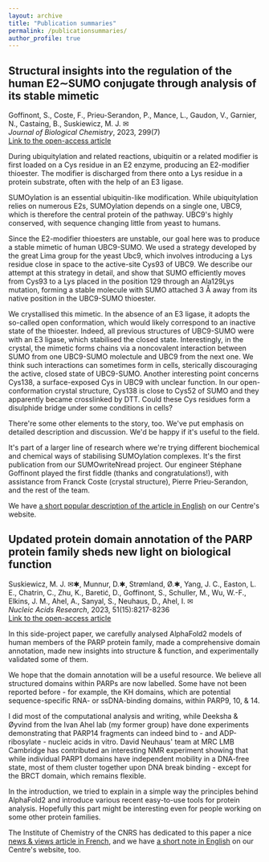 ```yaml
---
layout: archive
title: "Publication summaries"
permalink: /publicationsummaries/
author_profile: true
---
```



Structural insights into the regulation of the human E2∼SUMO conjugate through analysis of its stable mimetic
------
Goffinont, S., Coste, F., Prieu-Serandon, P., Mance, L., Gaudon, V., Garnier, N., Castaing, B., Suskiewicz, M. J. ✉<br />
*Journal of Biological Chemistry*, 2023, 299(7)<br />
<a href="https://www.jbc.org/article/S0021-9258(23)01898-7/fulltext">Link to the open-access article</a>

During ubiquitylation and related reactions, ubiquitin or a related modifier is first loaded on a Cys residue in an E2 enzyme, producing an E2-modifier thioester. The modifier is discharged from there onto a Lys residue in a protein substrate, often with the help of an E3 ligase.

SUMOylation is an essential ubiquitin-like modification. While ubiquitylation relies on numerous E2s, SUMOylation depends on a single one, UBC9, which is therefore the central protein of the pathway. UBC9's highly conserved, with sequence changing little from yeast to humans.

Since the E2-modifier thioesters are unstable, our goal here was to produce a stable mimetic of human UBC9-SUMO. We used a strategy developed by the great Lima group for the yeast Ubc9, which involves introducing a Lys residue close in space to the active-site Cys93 of UBC9. We describe our attempt at this strategy in detail, and show that SUMO efficiently moves from Cys93 to a Lys placed in the position 129 through an Ala129Lys mutation, forming a stable molecule with SUMO attached 3 Å away from its native position in the UBC9-SUMO thioester.

We crystallised this mimetic. In the absence of an E3 ligase, it adopts the so-called open conformation, which would likely correspond to an inactive state of the thioester. Indeed, all previous structures of UBC9-SUMO were with an E3 ligase, which stabilised the closed state. Interestingly, in the crystal, the mimetic forms chains via a noncovalent interaction between SUMO from one UBC9-SUMO molectule and UBC9 from the next one. We think such interactions can sometimes form in cells, sterically discouraging the active, closed state of UBC9-SUMO. Another interesting point concerns Cys138, a surface-exposed Cys in UBC9 with unclear function. In our open-conformation crystal structure, Cys138 is close to Cys52 of SUMO and they apparently became crosslinked by DTT. Could these Cys residues form a disulphide bridge under some conditions in cells?

There're some other elements to the story, too. We've put emphasis on detailed description and discussion. We'd be happy if it's useful to the field.

It's part of a larger line of research where we're trying different biochemical and chemical ways of stabilising SUMOylation complexes. It's the first publication from our SUMOwriteNread project. Our engineer Stéphane Goffinont played the first fiddle (thanks and congratulations!), with assistance from Franck Coste (crystal structure), Pierre Prieu-Serandon, and the rest of the team.

We have <a href="http://cbm.cnrs-orleans.fr/en/actualite/structural-insights-into-the-sumoylation-reaction-2/">a short popular description of the article in English</a> on our Centre's website.

Updated protein domain annotation of the PARP protein family sheds new light on biological function
------
Suskiewicz, M. J. ✉✱, Munnur, D.✱, Strømland, Ø.✱, Yang, J. C., Easton, L. E., Chatrin, C., Zhu, K., Baretić, D., Goffinont, S., Schuller, M., Wu, W.-F., Elkins, J. M., Ahel, A., Sanyal, S., Neuhaus, D., Ahel, I. ✉<br />
*Nucleic Acids Research*, 2023, 51(15):8217-8236<br />
<a href="https://academic.oup.com/nar/article/51/15/8217/7199335">Link to the open-access article</a>

In this side-project paper, we carefully analysed AlphaFold2 models of human members of the PARP protein family, made a comprehensive domain annotation, made new insights into structure & function, and experimentally validated some of them.

We hope that the domain annotation will be a useful resource. We believe all structured domains within PARPs are now labelled. Some have not been reported before - for example, the KH domains, which are potential sequence-specific RNA- or ssDNA-binding domains, within PARP9, 10, & 14.

I did most of the computational analysis and writing, while Deeksha & Øyvind from the Ivan Ahel lab (my former group) have done experiments demonstrating that PARP14 fragments can indeed bind to - and ADP-ribosylate - nucleic acids in vitro. David Neuhaus' team at MRC LMB Cambridge has contributed an interesting NMR experiment showing that while individual PARP1 domains have independent mobility in a DNA-free state, most of them cluster together upon DNA break binding - except for the BRCT domain, which remains flexible.
  
In the  introduction, we tried to explain in a simple way the principles behind AlphaFold2 and introduce various recent easy-to-use tools for protein analysis. Hopefully this part might be interesting even for people working on some other protein families.

The Institute of Chemistry of the CNRS has dedicated to this paper a nice <a href="https://www.inc.cnrs.fr/fr/cnrsinfo/lintelligence-artificielle-pour-predire-la-forme-des-proteines">news & views article in French</a>, and we have <a href="http://cbm.cnrs-orleans.fr/en/actualite/combining-computers-and-experiments-to-study-the-domain-composition-and-function-of-the-parp-protein-family-2/">a short note in English</a> on our Centre's website, too.
